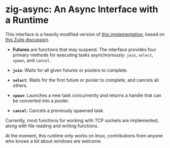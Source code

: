 # zig-async: An Async Interface with a Runtime

This interface is a heavily modified version of [this implementation](https://github.com/ziglang/zig/tree/async-await-demo), based on [this Zulip discussion](https://zsf.zulipchat.com/#narrow/channel/454446-ecosystem/topic/uri.20singer's.20thoughts.20about.20async.20I.2FO).

* **Futures** are functions that may suspend.
The interface provides four primary methods for executing tasks asynchronously: `join`, `select`, `spawn`, and `cancel`.

* **`join`**: Waits for all given futures or poolers to complete.
* **`select`**: Waits for the first future or pooler to complete, and cancels all others.
* **`spawn`**: Launches a new task concurrently and returns a handle that can be converted into a pooler.
* **`cancel`**: Cancels a previously spawned task.

Currently, most functions for working with TCP sockets are implemented, along with file reading and writing functions.

At the moment, this runtime only works on linux, contributions from anyone who knows a bit about windows are welcome.
